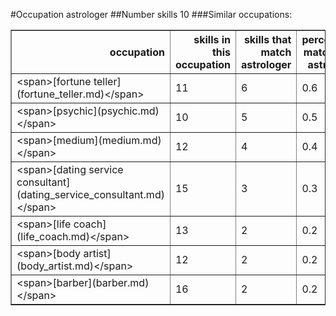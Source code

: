 #Occupation astrologer
##Number skills 10
###Similar occupations:
<table border="1" class="dataframe">
  <thead>
    <tr style="text-align: right;">
      <th>occupation</th>
      <th>skills in this occupation</th>
      <th>skills that match astrologer</th>
      <th>percentage match with astrologer</th>
      <th>skills not in astrologer</th>
    </tr>
  </thead>
  <tbody>
    <tr>
      <td>&lt;span&gt;[fortune teller](fortune_teller.md)&lt;/span&gt;</td>
      <td>11</td>
      <td>6</td>
      <td>0.6</td>
      <td>5</td>
    </tr>
    <tr>
      <td>&lt;span&gt;[psychic](psychic.md)&lt;/span&gt;</td>
      <td>10</td>
      <td>5</td>
      <td>0.5</td>
      <td>5</td>
    </tr>
    <tr>
      <td>&lt;span&gt;[medium](medium.md)&lt;/span&gt;</td>
      <td>12</td>
      <td>4</td>
      <td>0.4</td>
      <td>8</td>
    </tr>
    <tr>
      <td>&lt;span&gt;[dating service consultant](dating_service_consultant.md)&lt;/span&gt;</td>
      <td>15</td>
      <td>3</td>
      <td>0.3</td>
      <td>12</td>
    </tr>
    <tr>
      <td>&lt;span&gt;[life coach](life_coach.md)&lt;/span&gt;</td>
      <td>13</td>
      <td>2</td>
      <td>0.2</td>
      <td>11</td>
    </tr>
    <tr>
      <td>&lt;span&gt;[body artist](body_artist.md)&lt;/span&gt;</td>
      <td>12</td>
      <td>2</td>
      <td>0.2</td>
      <td>10</td>
    </tr>
    <tr>
      <td>&lt;span&gt;[barber](barber.md)&lt;/span&gt;</td>
      <td>16</td>
      <td>2</td>
      <td>0.2</td>
      <td>14</td>
    </tr>
  </tbody>
</table>
